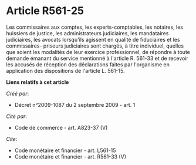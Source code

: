 # Article R561-25

Les commissaires aux comptes, les experts-comptables, les notaires, les huissiers de justice, les administrateurs
judiciaires, les mandataires judiciaires, les avocats lorsqu'ils agissent en qualité de fiduciaires et les commissaires-
priseurs judiciaires sont chargés, à titre individuel, quelles que soient les modalités de leur exercice professionnel, de
répondre à toute demande émanant du service mentionné à l'article R. 561-33 et de recevoir les accusés de réception des
déclarations faites par l'organisme en application des dispositions de l'article L. 561-15.

**Liens relatifs à cet article**

_Créé par_:

  - Décret n°2009-1087 du 2 septembre 2009 - art. 1

_Cité par_:

  - Code de commerce - art. A823-37 (V)

_Cite_:

  - Code monétaire et financier - art. L561-15
  - Code monétaire et financier - art. R561-33 (V)
